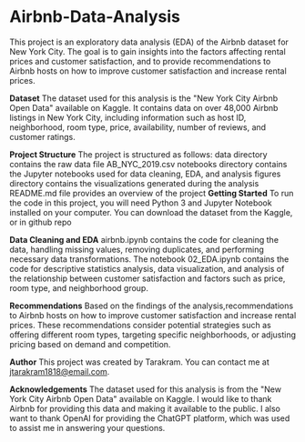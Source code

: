 # Airbnb-Data-Analysis
This project is an exploratory data analysis (EDA) of the Airbnb dataset for New York City. The goal is to gain insights into the factors affecting rental prices and customer satisfaction, and to provide recommendations to Airbnb hosts on how to improve customer satisfaction and increase rental prices.

**Dataset**
The dataset used for this analysis is the "New York City Airbnb Open Data" available on Kaggle. It contains data on over 48,000 Airbnb listings in New York City, including information such as host ID, neighborhood, room type, price, availability, number of reviews, and customer ratings.

**Project Structure**
The project is structured as follows:
data directory contains the raw data file AB_NYC_2019.csv
notebooks directory contains the Jupyter notebooks used for data cleaning, EDA, and analysis
figures directory contains the visualizations generated during the analysis
README.md file provides an overview of the project
**Getting Started**
To run the code in this project, you will need Python 3 and Jupyter Notebook installed on your computer. You can download the dataset from the Kaggle, or in github repo

**Data Cleaning and EDA**
airbnb.ipynb contains the code for cleaning the data, handling missing values, removing duplicates, and performing necessary data transformations. The notebook 02_EDA.ipynb contains the code for descriptive statistics analysis, data visualization, and analysis of the relationship between customer satisfaction and factors such as price, room type, and neighborhood group.

**Recommendations**
Based on the findings of the analysis,recommendations to Airbnb hosts on how to improve customer satisfaction and increase rental prices. These recommendations consider potential strategies such as offering different room types, targeting specific neighborhoods, or adjusting pricing based on demand and competition.

**Author**
This project was created by Tarakram. You can contact me at jtarakram1818@email.com.

**Acknowledgements**
The dataset used for this analysis is from the "New York City Airbnb Open Data" available on Kaggle. I would like to thank Airbnb for providing this data and making it available to the public. I also want to thank OpenAI for providing the ChatGPT platform, which was used to assist me in answering your questions.
